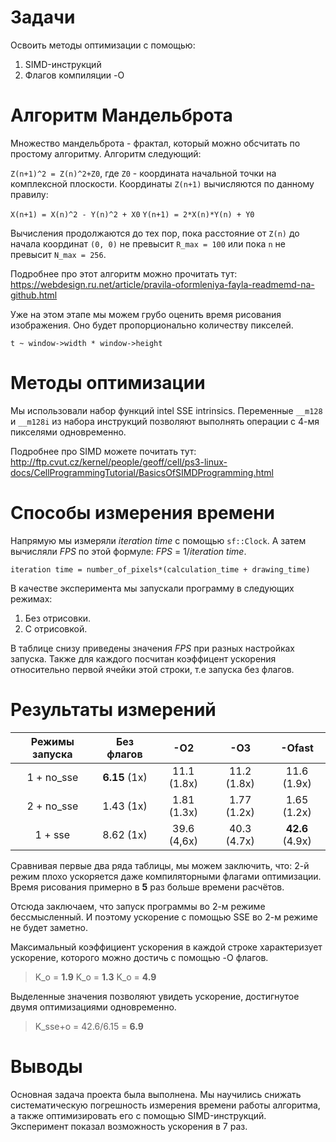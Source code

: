 # Задачи
Освоить методы оптимизации с помощью:
1. SIMD-инструкций
2. Флагов компиляции -O

# Алгоритм Мандельброта

Множество мандельброта - фрактал, который можно обсчитать по простому алгоритму. 
Алгоритм следующий:

``Z(n+1)^2 = Z(n)^2+Z0``, где ``Z0`` - координата начальной точки на комплексной плоскости.
Координаты ```Z(n+1)``` вычисляются по данному правилу:

```X(n+1) = X(n)^2 - Y(n)^2 + X0```
```Y(n+1) = 2*X(n)*Y(n) + Y0```

Вычисления продолжаются до тех пор, пока расстояние от ```Z(n)``` до начала координат ```(0, 0)``` не превысит ```R_max = 100``` или пока ```n``` не превысит ```N_max = 256```. 

Подробнее про этот алгоритм можно прочитать тут: 
https://webdesign.ru.net/article/pravila-oformleniya-fayla-readmemd-na-github.html

Уже на этом этапе мы можем грубо оценить время рисования изображения. Оно будет пропорционально количеству пикселей.

```t ~ window->width * window->height```

# Методы оптимизации

Мы использовали набор функций intel SSE intrinsics. Переменные ```__m128``` и ```__m128i``` из набора инструкций позволяют выполнять операции с 4-мя пикселями одновременно.

Подробнее про SIMD можете почитать тут:
http://ftp.cvut.cz/kernel/people/geoff/cell/ps3-linux-docs/CellProgrammingTutorial/BasicsOfSIMDProgramming.html

# Способы измерения времени

Напрямую мы измеряли *iteration time* с помощью ```sf::Clock```. А затем вычисляли *FPS* по этой формуле: *FPS* = 1/*iteration time*. 

```iteration time = number_of_pixels*(calculation_time + drawing_time)```

В качестве эксперимента мы запускали программу в следующих режимах:
1. Без отрисовки.
2. С отрисовкой.

<!-- Т.к. одного вычисления одного цвета это ```calculation_time```, а измерять мы можем без замедления самих вычислений только ```iteration time```. Поэтому для снижения погрешности можно увеличить вес вычислений в ```k = 1000``` раз. Тогда 
```iteration time/k = number_of_pixels*(calculation_time*k + drawing_time) ≈ number_of_pixels*calculation_time``` -->

В таблице снизу приведены значения *FPS* при разных настройках запуска. Также для каждого посчитан коэффицент ускорения относительно первой ячейки этой строки, т.е запуска без флагов. 

# Результаты измерений

|   Режимы запуска  | Без флагов  |     -O2     |     -O3     |     -Ofast    |
| :---------------: | :----------:| :---------: | :---------: | :----------:  |
|    1 + no_sse     |  **6.15** (1x) | 11.1 (1.8x) | 11.2 (1.8x) |  11.6  (1.9x) |
|    2 + no_sse     |   1.43 (1x) | 1.81 (1.3x) | 1.77 (1.2x) |  1.65  (1.2x) |
|    1 + sse        |   8.62 (1x) | 39.6 (4,6x) | 40.3 (4.7x) | **42.6** (4.9x) |

Сравнивая первые два ряда таблицы, мы можем заключить, что:
2-й режим плохо ускоряется даже компиляторными флагами оптимизации. 
Время рисования примерно в **5** раз больше времени расчётов. 

Отсюда заключаем, что запуск программы во 2-м режиме бессмысленный. И поэтому ускорение с помощью SSE во 2-м режиме не будет заметно.

Максимальный коэффициент ускорения в каждой строке характеризует ускорение, которого можно достичь с помощью -O флагов.
>K_o = **1.9**
>K_o = **1.3**
>K_o = **4.9**

Выделенные значения позволяют увидеть ускорение, достигнутое двумя оптимизациями одновременно.
>K_sse+o = 42.6/6.15 = **6.9**

# Выводы

Основная задача проекта была выполнена. Мы научились снижать систематическую погрешность измерения времени работы алгоритма, а также оптимизировать его с помощью SIMD-инструкций. Эксперимент показал возможность ускорения в 7 раз.